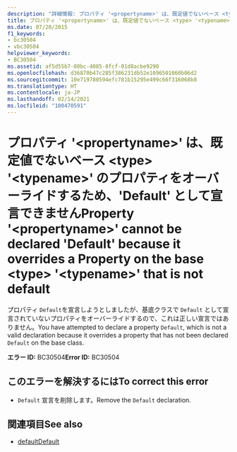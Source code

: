 ```yaml
---
description: "詳細情報: プロパティ '<propertyname>' は、既定値でないベース <type> '<typename>' のプロパティをオーバーライドするため、'Default' として宣言できません"
title: プロパティ '<propertyname>' は、既定値でないベース <type> '<typename>' のプロパティをオーバーライドするため、'Default' として宣言できません
ms.date: 07/20/2015
f1_keywords:
- bc30504
- vbc30504
helpviewer_keywords:
- BC30504
ms.assetid: af5d55b7-80bc-4085-8fcf-01d8acbe9290
ms.openlocfilehash: d36870b47c285f386231db52e1096501060b06d2
ms.sourcegitcommit: 10e719780594efc781b15295e499c66f316068b8
ms.translationtype: HT
ms.contentlocale: ja-JP
ms.lasthandoff: 02/14/2021
ms.locfileid: "100470591"
---
```

# <a name="property-propertyname-cannot-be-declared-default-because-it-overrides-a-property-on-the-base-type-typename-that-is-not-default"></a><span data-ttu-id="4dcdb-103">プロパティ '\<propertyname>' は、既定値でないベース \<type> '\<typename>' のプロパティをオーバーライドするため、'Default' として宣言できません</span><span class="sxs-lookup"><span data-stu-id="4dcdb-103">Property '\<propertyname>' cannot be declared 'Default' because it overrides a Property on the base \<type> '\<typename>' that is not default</span></span>

<span data-ttu-id="4dcdb-104">プロパティ `Default`を宣言しようとしましたが、基底クラスで `Default` として宣言されていないプロパティをオーバーライドするので、これは正しい宣言ではありません。</span><span class="sxs-lookup"><span data-stu-id="4dcdb-104">You have attempted to declare a property `Default`, which is not a valid declaration because it overrides a property that has not been declared `Default` on the base class.</span></span>  
  
 <span data-ttu-id="4dcdb-105">**エラー ID:** BC30504</span><span class="sxs-lookup"><span data-stu-id="4dcdb-105">**Error ID:** BC30504</span></span>  
  
## <a name="to-correct-this-error"></a><span data-ttu-id="4dcdb-106">このエラーを解決するには</span><span class="sxs-lookup"><span data-stu-id="4dcdb-106">To correct this error</span></span>  
  
- <span data-ttu-id="4dcdb-107">`Default` 宣言を削除します。</span><span class="sxs-lookup"><span data-stu-id="4dcdb-107">Remove the `Default` declaration.</span></span>  
  
## <a name="see-also"></a><span data-ttu-id="4dcdb-108">関連項目</span><span class="sxs-lookup"><span data-stu-id="4dcdb-108">See also</span></span>

- [<span data-ttu-id="4dcdb-109">default</span><span class="sxs-lookup"><span data-stu-id="4dcdb-109">Default</span></span>](../language-reference/modifiers/default.md)
